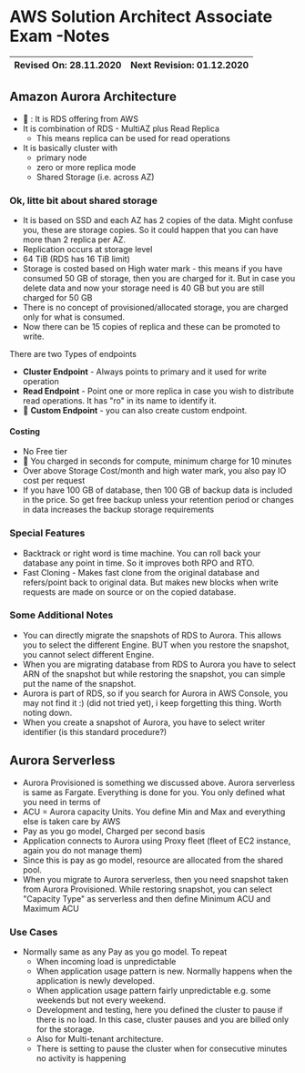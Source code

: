 # AWS Solution Architect Associate Exam -Notes

Revised On: 28.11.2020 | Next Revision: 01.12.2020
-----------------------| -------------------------

## Amazon Aurora Architecture

* :magnet: : It is RDS offering from AWS
* It is combination of RDS - MultiAZ plus Read Replica
  * This means replica can be used for read operations
* It is basically cluster with
  * primary node
  * zero or more replica mode
  * Shared Storage (i.e. across AZ)

### Ok, litte bit about shared storage

* It is based on SSD and each AZ has 2 copies of the data. Might confuse you, these are storage copies. So it could  happen that you can have more than 2 replica per AZ.
* Replication occurs at storage level
* 64 TiB (RDS has 16 TiB limit)
* Storage is costed based on High water mark - this means if you have consumed 50 GB of storage, then you are charged for it. But in case you delete data and now your storage need is 40 GB but you are still charged for 50 GB
* There is no concept of provisioned/allocated storage, you are charged only for what is consumed.
* Now there can be 15 copies of replica and these can be promoted to write.

There are two Types of endpoints

* **Cluster Endpoint** - Always points to primary and it used for write operation
* **Read Endpoint** - Point one or more replica in case you wish to distribute read operations. It has "ro" in its name to identify it.
* :magnet: **Custom Endpoint** - you can also create custom endpoint.

#### Costing

* No Free tier
* :magnet: You charged in seconds for compute, minimum charge for 10 minutes
* Over above Storage Cost/month and high water mark, you also pay IO cost per request
* If you have 100 GB of database, then 100 GB of backup data is included in the price. So get free backup unless your retention period or changes in data increases the backup storage requirements

### Special Features

* Backtrack or right word is time machine. You can roll back your database any point in time. So it improves both RPO and RTO.
* Fast Cloning - Makes fast clone from the original database and refers/point back to original data. But makes new blocks when write requests are made on source or on the copied database.

### Some Additional Notes

* You can directly migrate the snapshots of RDS to Aurora. This allows you to select the different Engine. BUT when you restore the snapshot, you cannot select different Engine.
* When you are migrating database from RDS to Aurora you have to select ARN of the snapshot but while restoring the snapshot, you can simple put the name of the snapshot.
* Aurora is part of RDS, so if you search for Aurora in AWS Console, you may not find it :) (did not tried yet), i keep forgetting this thing. Worth noting down.
* When you create a snapshot of Aurora, you have to select writer identifier (is this standard procedure?)

## Aurora Serverless

* Aurora Provisioned is something we discussed above. Aurora serverless is same as Fargate. Everything is done for you. You only defined what you need in terms of
* ACU = Aurora capacity Units. You define Min and Max and everything else is taken care by AWS
* Pay as you go model, Charged per second basis
* Application connects to Aurora using Proxy fleet (fleet of EC2 instance, again you do not manage them)
* Since this is pay as go model, resource are allocated from the shared pool.
* When you migrate to Aurora serverless, then you need snapshot taken from Aurora Provisioned. While restoring snapshot, you can select "Capacity Type" as serverless and then define Minimum ACU and Maximum ACU

### Use Cases

* Normally same as any Pay as you go model. To repeat
  * When incoming load is unpredictable
  * When application usage pattern is new. Normally happens when the application is newly developed.
  * When application usage pattern fairly unpredictable e.g. some weekends but not every weekend.
  * Development and testing, here you defined the cluster to pause if there is no load. In this case, cluster pauses and you are billed only for the storage.
  * Also for Multi-tenant architecture.
  * There is setting to pause the cluster when for consecutive minutes no activity is happening
